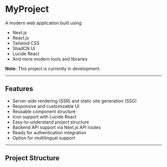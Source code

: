 # MyProject

A modern web application built using:

- Next.js
- React.js
- Tailwind CSS
- ShadCN UI
- Lucide React
- And more modern tools and libraries

**Note:** This project is currently in development.

---

## Features

- Server-side rendering (SSR) and static site generation (SSG)
- Responsive and customizable UI
- Reusable component structure
- Icon support with Lucide React
- Easy-to-understand project structure
- Backend API support via Next.js API routes
- Ready for authentication integration
- Option for multilingual support

---

## Project Structure

